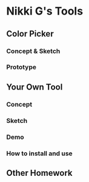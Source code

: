 # Nikki G's Tools

## Color Picker

### Concept & Sketch

### Prototype

## Your Own Tool

### Concept

### Sketch

### Demo

### How to install and use

## Other Homework

